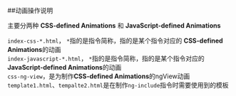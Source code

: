 
##动画操作说明

主要分两种 **CSS-defined Animations** 和 **JavaScript-defined Animations** 

`index-css-*.html`， `*`指的是指令简称，指的是某个指令对应的 **CSS-defined Animations**的动画  
`index-javascript-*.html`， `*`指的是指令简称，指的是某个指令对应的 **JavaScript-defined Animations**的动画  
`css-ng-view`，是为制作**CSS-defined Animations**的ngView动画  
`template1.html`、`tempalte2.html`是在制作`ng-include`指令时需要使用到的模板

 